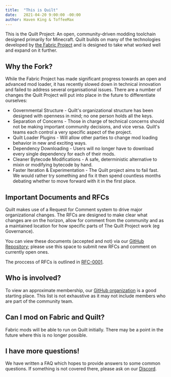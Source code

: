 ```yaml
---
title:  "This is Quilt"
date:   2021-04-20 9:00:00 -00:00
author: Haven King & ToffeeMax
---
```


This is the Quilt Project: An open, community-driven modding toolchain designed primarily for Minecraft. Quilt builds on many of the technologies developed by [the Fabric Project](https://fabricmc.net/) and is designed to take what worked well and expand on it further.

## Why the Fork?

While the Fabric Project has made significant progress towards an open and advanced mod loader, it has recently slowed down in technical innovation and failed to address several organisational issues. There are a number of changes the Quilt Project will put into place in the future to differentiate ourselves: 

- Governmental Structure - Quilt's organizational structure has been designed with openness in mind; no one person holds all the keys.
- Separation of Concerns - Those in charge of technical concerns should not be making important community decisions, and vice versa. Quilt's teams each control a very specific aspect of the project.
- Quilt Loader Plugins - Will allow other parties to change mod loading behavior in new and exciting ways.
- Dependency Downloading - Users will no longer have to download every single dependency for each of their mods.
- Cleaner Bytecode Modifications - A safe, deterministic alternative to mixin or modifying bytecode by hand.
- Faster Iteration & Experimentation - The Quilt project aims to fail fast. We would rather try something and fix it then spend countless months debating whether to move forward with it in the first place.

## Important Documents and RFCs

Quilt makes use of a Request for Comment system to drive major organizational changes. The RFCs are designed to make clear what changes are on the horizon, allow for comment from the community and as a maintained location for how specific parts of The Quilt Project work (eg Governance). 

You can view these documents (accepted and not) via our [GitHub Repository](https://github.com/QuiltMC/rfcs); please use this space to submit new RFCs and comment on currently open ones.

The proccess of RFCs is outlined in [RFC-0001](https://github.com/QuiltMC/rfcs/blob/master/rfc/0001-rfc-process.md).

## Who is involved?

To view an approximate membership, our [GitHub organization](https://github.com/QuiltMC) is a good starting place. This list is not exhaustive as it may not include members who are part of the community team.

## Can I mod on Fabric and Quilt?

Fabric mods will be able to run on Quilt initially. There may be a point in the future where this is no longer possible.

## I have more questions!

We have written a FAQ which hopes to provide answers to some common questions. If something is not covered there, please ask on our [Discord](https://discord.quiltmc.org).
